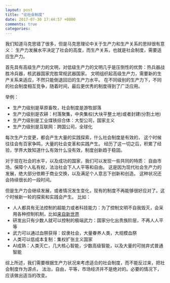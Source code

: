```yaml
---
layout: post
title: "论社会制度"
date: 2017-07-30 17:44:57 +0800
comments: true
categories: 
---
```


我们知道马克思错了很多，但是马克思理论中关于生产力和生产关系的思辩很有意义：
生产力发展水平决定了社会的高度，而生产关系，也就是社会制度，需要适应生产力。

首先具有高级生产力的文明，对低级生产力的文明几乎是压倒性的优势：热兵器战胜冷兵器，核武器国家完胜常规武器国家。
文明组织起高级生产力，需要新的生产关系来适应，不然只能倒退回旧的生产力水平。
在不同级别的生产力下，不同的社会制度相互竞争，随着时间，最后更优秀的制度得到了广泛应用。

举例：

- 生产力级别是草原畜牧，社会制度是游牧部落
- 生产力级别是农耕：村落聚集，中央集权(大块平整土地)或者封建(分割土地)
- 生产力级别是工业煤铁综合体：大型公司，国家主义
- 生产力级别是互联网：跨国公司，全球化

每次生产力变更，都会产生大量的实践探索，什么社会制度是有效的，
这个时候往往会有百家争鸣，大量的社会变革和实践产生。
经历了这一切之后，积累了经验，学界大致知道什么有效什么没有效，制度创新趋于稳固。

对于现在社会的水平，以及成功的国家，我们可以发现一些共同的特质：
自由市场，保障个人私有权，法治社会下人人平等和自由。
这是因为现代社会生产力的发展，绝大部分依赖于商业交换，以及满足个人意志下创新和创造。
这种状况还会持续很长的一段时间。

但是生产力会继续发展，或者情况发生变化，现有的制度不再能够很好应对了。这个时候新一轮的探索和实践会产生。
比如：

- 人人都具有无法控制的超能力或者科技能力：为了控制文明不自我毁灭，会采用各种控制机制，比如[来自新世界](https://movie.douban.com/subject/10527275/)
- 研发出只有少数人就可以控制的极端武力：国家分化出贵族阶层，不再人人平等
- 武力可以通过血祭获得：奴隶社会，大量眷养人类，大规模血祭
- 人类可以低成本复制：集权扩张主义国家
- AI成熟：人类灭亡，几大核心智能，少数高级智能，以及大量的可抛弃式普通智能

综上所述，我们需要根据生产力状况来考虑适合的社会制度，而不能反过来，把社会制度作为源点，
法治，自由，平等，市场经济并不是绝对的。必要的情况下，应该做出适当的改变。


